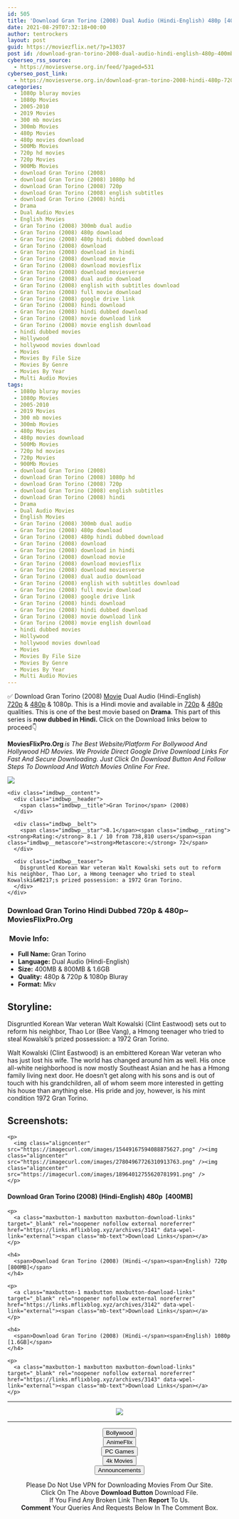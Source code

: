 ```yaml
---
id: 505
title: 'Download Gran Torino (2008) Dual Audio (Hindi-English) 480p [400MB] || 720p [800MB] || 1080p [1.6GB]'
date: 2021-08-29T07:32:18+00:00
author: tentrockers
layout: post
guid: https://moviezflix.net/?p=13037
post id: /download-gran-torino-2008-dual-audio-hindi-english-480p-400mb-720p-800mb-1080p-1-6gb/
cyberseo_rss_source:
  - https://moviesverse.org.in/feed/?paged=531
cyberseo_post_link:
  - https://moviesverse.org.in/download-gran-torino-2008-hindi-480p-720p-1080p/
categories:
  - 1080p bluray movies
  - 1080p Movies
  - 2005-2010
  - 2019 Movies
  - 300 mb movies
  - 300mb Movies
  - 480p Movies
  - 480p movies download
  - 500Mb Movies
  - 720p hd movies
  - 720p Movies
  - 900Mb Movies
  - download Gran Torino (2008)
  - download Gran Torino (2008) 1080p hd
  - download Gran Torino (2008) 720p
  - download Gran Torino (2008) english subtitles
  - download Gran Torino (2008) hindi
  - Drama
  - Dual Audio Movies
  - English Movies
  - Gran Torino (2008) 300mb dual audio
  - Gran Torino (2008) 480p download
  - Gran Torino (2008) 480p hindi dubbed download
  - Gran Torino (2008) download
  - Gran Torino (2008) download in hindi
  - Gran Torino (2008) download movie
  - Gran Torino (2008) download moviesflix
  - Gran Torino (2008) download moviesverse
  - Gran Torino (2008) dual audio download
  - Gran Torino (2008) english with subtitles download
  - Gran Torino (2008) full movie download
  - Gran Torino (2008) google drive link
  - Gran Torino (2008) hindi download
  - Gran Torino (2008) hindi dubbed download
  - Gran Torino (2008) movie download link
  - Gran Torino (2008) movie english download
  - hindi dubbed movies
  - Hollywood
  - hollywood movies download
  - Movies
  - Movies By File Size
  - Movies By Genre
  - Movies By Year
  - Multi Audio Movies
tags:
  - 1080p bluray movies
  - 1080p Movies
  - 2005-2010
  - 2019 Movies
  - 300 mb movies
  - 300mb Movies
  - 480p Movies
  - 480p movies download
  - 500Mb Movies
  - 720p hd movies
  - 720p Movies
  - 900Mb Movies
  - download Gran Torino (2008)
  - download Gran Torino (2008) 1080p hd
  - download Gran Torino (2008) 720p
  - download Gran Torino (2008) english subtitles
  - download Gran Torino (2008) hindi
  - Drama
  - Dual Audio Movies
  - English Movies
  - Gran Torino (2008) 300mb dual audio
  - Gran Torino (2008) 480p download
  - Gran Torino (2008) 480p hindi dubbed download
  - Gran Torino (2008) download
  - Gran Torino (2008) download in hindi
  - Gran Torino (2008) download movie
  - Gran Torino (2008) download moviesflix
  - Gran Torino (2008) download moviesverse
  - Gran Torino (2008) dual audio download
  - Gran Torino (2008) english with subtitles download
  - Gran Torino (2008) full movie download
  - Gran Torino (2008) google drive link
  - Gran Torino (2008) hindi download
  - Gran Torino (2008) hindi dubbed download
  - Gran Torino (2008) movie download link
  - Gran Torino (2008) movie english download
  - hindi dubbed movies
  - Hollywood
  - hollywood movies download
  - Movies
  - Movies By File Size
  - Movies By Genre
  - Movies By Year
  - Multi Audio Movies
---
```

<div class="thecontent clearfix">
  <p>
    ✅ Download Gran Torino (2008) <a href="https://moviesverse.org.in/category/movies/" data-wpel-link="internal">Movie</a> Dual Audio (Hindi-English) <a href="https://moviesverse.org.in/720p-movies/" data-wpel-link="internal">720p</a>&nbsp;&&nbsp;<a href="https://moviesverse.org.in/480p-movies/" data-wpel-link="internal">480p</a> & 1080p. This is a Hindi movie and available in <a href="https://moviesverse.org.in/720p-movies/" data-wpel-link="internal">720p</a>&nbsp;&&nbsp;<a href="https://moviesverse.org.in/480p-movies/" data-wpel-link="internal">480p</a> qualities. This is one of the best movie based on <strong>Drama</strong>. This part of this series is <strong>now dubbed in <span>Hindi.&nbsp;</span></strong><span>Click on the Download links below to proceed👇</span>
  </p>
  
  <p>
    <strong><span>MoviesFlixPro.Org&nbsp;</span></strong><em>is The Best Website/Platform For Bollywood And Hollywood HD Movies. We Provide Direct Google Drive Download Links For Fast And Secure Downloading. Just Click On Download Button And Follow Steps To&nbsp;Download And Watch Movies Online For Free.</em>
  </p>
  
  <div class="imdbwp imdbwp--movie dark">
    <div class="imdbwp__thumb">
      <a class="imdbwp__link" target="_blank" title="Gran Torino" href="https://www.imdb.com/title/tt1205489/" rel="nofollow external noopener noreferrer" data-wpel-link="external"><img class="imdbwp__img" src="https://m.media-amazon.com/images/M/MV5BMTc5NTk2OTU1Nl5BMl5BanBnXkFtZTcwMDc3NjAwMg@@._V1_SX300.jpg" /></a>
    </div>
    
    <div class="imdbwp__content">
      <div class="imdbwp__header">
        <span class="imdbwp__title">Gran Torino</span> (2008)
      </div>
      
      <div class="imdbwp__belt">
        <span class="imdbwp__star">8.1</span><span class="imdbwp__rating"><strong>Rating:</strong> 8.1 / 10 from 738,810 users</span><span class="imdbwp__metascore"><strong>Metascore:</strong> 72</span>
      </div>
      
      <div class="imdbwp__teaser">
        Disgruntled Korean War veteran Walt Kowalski sets out to reform his neighbor, Thao Lor, a Hmong teenager who tried to steal Kowalski&#8217;s prized possession: a 1972 Gran Torino.
      </div>
    </div>
  </div>
  
  <h3>
    <span>Download Gran Torino Hindi Dubbed 720p & 480p~ MoviesFlixPro.Org</span>
  </h3>
  
  <h3>
    <span>&nbsp;Movie Info:&nbsp;</span>
  </h3>
  
  <ul>
    <li>
      <strong>Full Name: </strong>Gran Torino
    </li>
    <li>
      <strong>Language:</strong> Dual Audio (Hindi-English)
    </li>
    <li>
      <strong>Size:</strong> 400MB & 800MB & 1.6GB
    </li>
    <li>
      <strong>Quality:</strong> 480p & 720p & 1080p Bluray
    </li>
    <li>
      <strong>Format:</strong>&nbsp;Mkv
    </li>
  </ul>
  
  <h2>
    <span>Storyline:</span>
  </h2>
  
  <p>
    Disgruntled Korean War veteran Walt Kowalski (Clint Eastwood) sets out to reform his neighbor, Thao Lor (Bee Vang), a Hmong teenager who tried to steal Kowalski’s prized possession: a 1972 Gran Torino.
  </p>
  
  <div>
    Walt Kowalski (Clint Eastwood) is an embittered Korean War veteran who has just lost his wife. The world has changed around him as well. His once all-white neighborhood is now mostly Southeast Asian and he has a Hmong family living next door. He doesn’t get along with his sons and is out of touch with his grandchildren, all of whom seem more interested in getting his house than anything else. His pride and joy, however, is his mint condition 1972 Gran Torino.
  </div>
  
  <div class="summary_text">
    <h2>
      <span>Screenshots:</span>
    </h2>
    
    <p>
      <img class="aligncenter" src="https://imagecurl.com/images/15449167594088875627.png" /><img class="aligncenter" src="https://imagecurl.com/images/27804967726310913763.png" /><img class="aligncenter" src="https://imagecurl.com/images/18964012755620781991.png" />
    </p>
  </div>
  
  <div class="inline canwrap">
    <h4>
      <span>Download Gran Torino (2008) (Hindi-English) </span><span>480p&nbsp; [400MB]</span>
    </h4>
    
    <p>
      <a class="maxbutton-1 maxbutton maxbutton-download-links" target="_blank" rel="noopener nofollow external noreferrer" href="https://links.mflixblog.xyz/archives/3141" data-wpel-link="external"><span class="mb-text">Download Links</span></a>
    </p>
    
    <h4>
      <span>Download Gran Torino (2008) (Hindi-</span><span>English) 720p [800MB]</span>
    </h4>
    
    <p>
      <a class="maxbutton-1 maxbutton maxbutton-download-links" target="_blank" rel="noopener nofollow external noreferrer" href="https://links.mflixblog.xyz/archives/3142" data-wpel-link="external"><span class="mb-text">Download Links</span></a>
    </p>
    
    <h4>
      <span>Download Gran Torino (2008) (Hindi-</span><span>English) 1080p [1.6GB]</span>
    </h4>
    
    <p>
      <a class="maxbutton-1 maxbutton maxbutton-download-links" target="_blank" rel="noopener nofollow external noreferrer" href="https://links.mflixblog.xyz/archives/3143" data-wpel-link="external"><span class="mb-text">Download Links</span></a>
    </p>
  </div>
</div>

<center>
  </p> 
  
  <hr />
  
  <p>
    <a href="http://gdrivepro.xyz/join.php" data-wpel-link="external" target="_blank" rel="nofollow external noopener noreferrer"><img src="https://i.imgur.com/FhMdWdW.png" /></a>
  </p>
  
  <hr />
  
  <p>
    <a href="https://dogemovies.xyz" target="_blank" data-wpel-link="external" rel="nofollow external noopener noreferrer"><button class="button button5">Bollywood</button></a><br /> <a href="https://animeflix.in" target="_blank" data-wpel-link="external" rel="nofollow external noopener noreferrer"><button class="button button5">AnimeFlix</button></a><br /> <a href="https://gamesflix.net/" target="_blank" data-wpel-link="external" rel="nofollow external noopener noreferrer"><button class="button button5">PC Games</button></a><br /> <a href="https://uhdmovies.in" target="_blank" data-wpel-link="external" rel="nofollow external noopener noreferrer"><button class="button button5">4k Movies</button></a><br /> <a href="https://moviesverse.org.in/announcements/" target="_blank" data-wpel-link="internal" rel="noopener"><button class="button button5">Announcements</button></a>
  </p>
  
  <div class="alert alert-danger">
    Please Do Not Use VPN for Downloading Movies From Our Site.
  </div>
  
  <div class="alert alert-success">
    Click On The Above <strong>Download Button</strong> Download File.
  </div>
  
  <div class="alert alert-warning">
    If You Find Any Broken Link Then <strong>Report</strong> To Us.
  </div>
  
  <div class="alert alert-info">
    <strong>Comment</strong> Your Queries And Requests Below In The Comment Box.
  </div>
  
  <p>
    </center>
  </p>